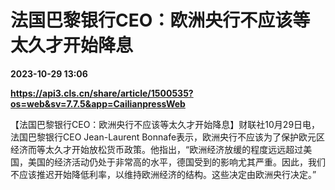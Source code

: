 # 法国巴黎银行CEO：欧洲央行不应该等太久才开始降息

**2023-10-29 13:06**

**https://api3.cls.cn/share/article/1500535?os=web&sv=7.7.5&app=CailianpressWeb**

【法国巴黎银行CEO：欧洲央行不应该等太久才开始降息】财联社10月29日电，法国巴黎银行CEO Jean-Laurent Bonnafe表示，欧洲央行不应该为了保护欧元区经济而等太久才开始放松货币政策。他指出，“欧洲经济放缓的程度远远超过美国，美国的经济活动仍处于非常高的水平，德国受到的影响尤其严重。因此，我们不应该推迟开始降低利率，以维持欧洲经济的结构。这些决定由欧洲央行决定。”